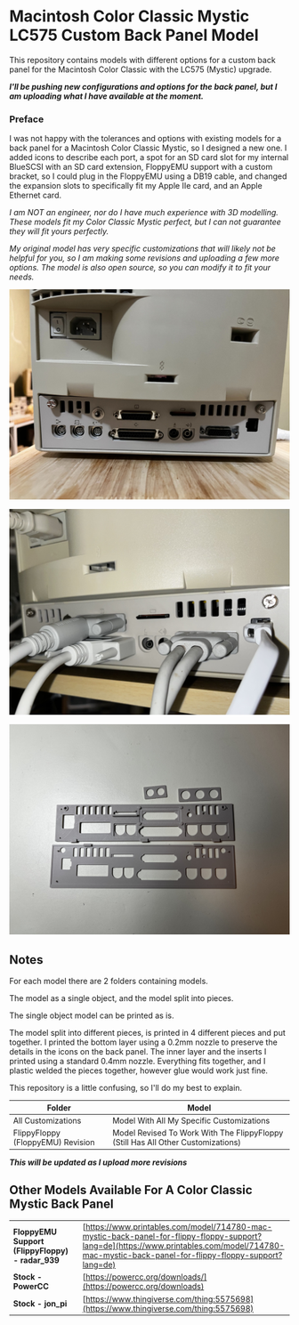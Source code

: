 # Macintosh Color Classic Mystic LC575 Custom Back Panel Model

This repository contains models with different options for a custom back panel for the Macintosh Color Classic with the LC575 (Mystic) upgrade. 

***I'll be pushing new configurations and options for the back panel, but I am uploading what I have available at the moment.***

### Preface
I was not happy with the tolerances and options with existing models for a back panel for a Macintosh Color Classic Mystic, so I designed a new one. I added icons to describe each port, a spot for an SD card slot for my internal BlueSCSI with an SD card extension, FloppyEMU support with a custom bracket, so I could plug in the FloppyEMU using a DB19 cable, and changed the expansion slots to specifically fit my Apple IIe card, and an Apple Ethernet card.

*I am NOT an engineer, nor do I have much experience with 3D modelling. These models fit my Color Classic Mystic perfect, but I can not guarantee they will fit yours perfectly.*

*My original model has very specific customizations that will likely not be helpful for you, so I am making some revisions and uploading a few more options. The model is also open source, so you can modify it to fit your needs.*

![Back Panel With All My Customizations](https://raw.githubusercontent.com/mcbeav/model-color.classic.mystic.lc575.back.panel/refs/heads/main/CC-Back.jpg)

![Back Panel With Everything Plugged In](https://raw.githubusercontent.com/mcbeav/model-color.classic.mystic.lc575.back.panel/refs/heads/main/CC-Back-Plugged-In.jpeg)

![Printed In Multiple Pieces & Plastic Welded Together](https://raw.githubusercontent.com/mcbeav/model-color.classic.mystic.lc575.back.panel/refs/heads/main/Back-Panel-Layers.jpeg)


## Notes

For each model there are 2 folders containing models. 

The model as a single object, and the model split into pieces. 

The single object model can be printed as is.

The model split into different pieces, is printed in 4 different pieces and put together. I printed the bottom layer using a 0.2mm nozzle to preserve the details in the icons on the back panel. The inner layer and the inserts I printed using a standard 0.4mm nozzle. Everything fits together, and I plastic welded the pieces together, however glue would work just fine. 

This repository is a little confusing, so I'll do my best to explain.

|Folder|Model  |
|--|--|
| All Customizations | Model With All My Specific Customizations |
| FlippyFloppy (FloppyEMU) Revision | Model Revised To Work With The FlippyFloppy (Still Has All Other Customizations) |

***This will be updated as I upload more revisions***



## Other Models Available For A Color Classic Mystic Back Panel
|  |  |
|--|--|
|**FloppyEMU Support (FlippyFloppy) - radar_939** |[https://www.printables.com/model/714780-mac-mystic-back-panel-for-flippy-floppy-support?lang=de](https://www.printables.com/model/714780-mac-mystic-back-panel-for-flippy-floppy-support?lang=de)    |
|**Stock - PowerCC**  |[https://powercc.org/downloads/](https://powercc.org/downloads) |
|**Stock - jon_pi**  |[https://www.thingiverse.com/thing:5575698](https://www.thingiverse.com/thing:5575698) |


